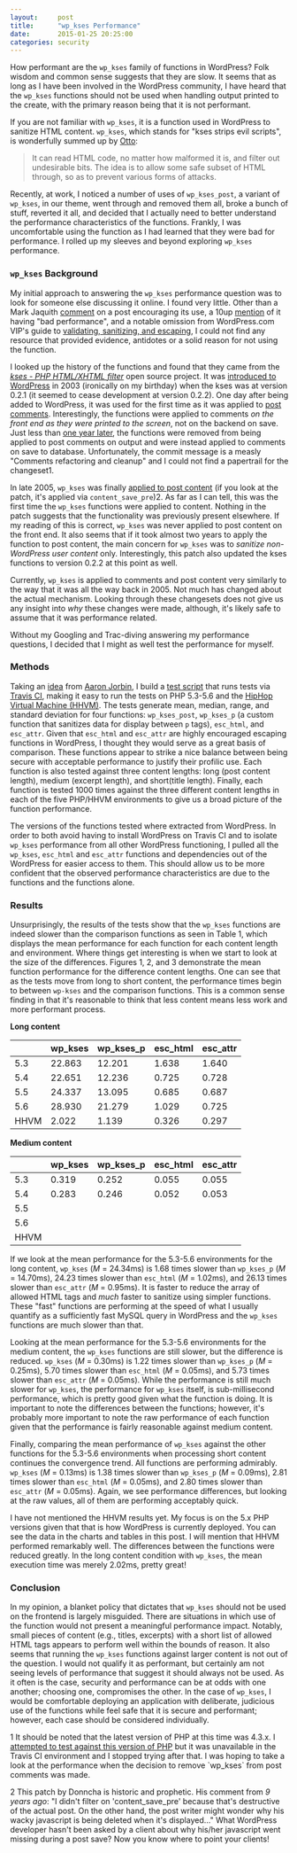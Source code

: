 ```yaml
---
layout:     post
title:      "wp_kses Performance"
date:       2015-01-25 20:25:00
categories: security
---
```


How performant are the `wp_kses` family of functions in WordPress? Folk wisdom and common sense suggests that they are slow. It seems that as long as I have been involved in the WordPress community, I have heard that the `wp_kses` functions should not be used when handling output printed to the create, with the primary reason being that it is not performant.

If you are not familiar with `wp_kses`, it is a function used in WordPress to sanitize HTML content. `wp_kses`, which stands for "kses strips evil scripts", is wonderfully summed up by [Otto](http://ottopress.com/page/13/):

> It can read HTML code, no matter how malformed it is, and filter out undesirable bits. The idea is to allow some safe subset of HTML through, so as to prevent various forms of attacks.

Recently, at work, I noticed a number of uses of `wp_kses_post`, a variant of `wp_kses`, in our theme, went through and removed them all, broke a bunch of stuff, reverted it all, and decided that I actually need to better understand the performance characteristics of the functions. Frankly, I was uncomfortable using the function as I had learned that they were bad for performance. I rolled up my sleeves and beyond exploring `wp_kses` performance.

### `wp_kses` Background

My initial approach to answering the `wp_kses` performance question was to look for someone else discussing it online. I found very little. Other than a Mark Jaquith [comment](http://mikejolley.com/2013/08/keeping-your-shit-secure-whilst-developing-for-wordpress/#comment-1001881940) on a post encouraging its use, a 10up [mention](https://github.com/10up/Engineering-Best-Practices/blob/c7d7df9fcae5aa5e42a3eebd91017a8b926d7879/_includes/markdown/PHP.md#escape-or-validate-output) of it having "bad performance", and a notable omission from WordPress.com VIP's guide to [validating, sanitizing, and escaping](http://vip.wordpress.com/documentation/validating-sanitizing-escaping/), I could not find any resource that provided evidence, antidotes or a solid reason for not using the function. 

I looked up the history of the functions and found that they came from the [*kses - PHP HTML/XHTML filter*](http://sourceforge.net/projects/kses/) open source project. It was [introduced to WordPress](https://core.trac.wordpress.org/changeset/649) in 2003 (ironically on my birthday) when the kses was at version 0.2.1 (it seemed to cease development at version 0.2.2). One day after being added to WordPress, it was used for the first time as it was applied to [post comments](https://core.trac.wordpress.org/changeset/650). Interestingly, the functions were applied to comments *on the front end as they were printed to the screen*, not on the backend on save. Just less than [one year later](https://core.trac.wordpress.org/changeset/1964), the functions were removed from being applied to post comments on output and were instead applied to comments on save to database. Unfortunately, the commit message is a measly "Comments refactoring and cleanup" and I could not find a papertrail for the changeset<span class="footnote-article-number">1</span>.

In late 2005, `wp_kses` was finally [applied to post content](https://core.trac.wordpress.org/ticket/1674) (if you look at the patch, it's applied via `content_save_pre`)<span class="footnote-article-number">2</span>. As far as I can tell, this was the first time the `wp_kses` functions were applied to content. Nothing in the patch suggests that the functionality was previously present elsewhere. If my reading of this is correct, `wp_kses` was never applied to post content on the front end. It also seems that if it took almost two years to apply the function to post content, the main concern for `wp_kses` was to *sanitize non-WordPress user content* only. Interestingly, this patch also updated the kses functions to version 0.2.2 at this point as well.

Currently, `wp_kses` is applied to comments and post content very similarly to the way that it was all the way back in 2005. Not much has changed about the actual mechanism. Looking through these changesets does not give us any insight into *why* these changes were made, although, it's likely safe to assume that it was performance related.

Without my Googling and Trac-diving answering my performance questions, I decided that I might as well test the performance for myself.

### Methods

Taking an [idea](https://github.com/aaronjorbin/php-memcache-performance) from [Aaron Jorbin](http://aaron.jorb.in/), I build a [test script](https://github.com/tollmanz/kses-cases/blob/master/tests.php) that runs tests via [Travis CI](https://github.com/tollmanz/kses-cases/blob/master/.travis.yml), making it easy to run the tests on PHP 5.3-5.6 and the [HipHop Virtual Machine (HHVM)](http://hhvm.com/). The tests generate mean, median, range, and standard deviation for four functions: `wp_kses_post`, `wp_kses_p` (a custom function that sanitizes data for display between `p` tags), `esc_html`, and `esc_attr`. Given that `esc_html` and `esc_attr` are highly encouraged escaping functions in WordPress, I thought they would serve as a great basis of comparison. These functions appear to strike a nice balance between being secure with acceptable performance to justify their profilic use. Each function is also tested against three content lengths: long (post content length), medium (excerpt length), and short(title length). Finally, each function is tested 1000 times against the three different content lengths in each of the five PHP/HHVM environments to give us a broad picture of the function performance.

The versions of the functions tested where extracted from WordPress. In order to both avoid having to install WordPress on Travis CI and to isolate `wp_kses` performance from all other WordPress functioning, I pulled all the `wp_kses`, `esc_html` and `esc_attr` functions and dependencies out of the WordPress for easier access to them. This should allow us to be more confident that the observed performance characteristics are due to the functions and the functions alone.

### Results

Unsurprisingly, the results of the tests show that the `wp_kses` functions are indeed slower than the comparison functions as seen in Table 1, which displays the mean performance for each function for each content length and environment. Where things get interesting is when we start to look at the size of the differences. Figures 1, 2, and 3 demonstrate the mean function performance for the difference content lengths. One can see that as the tests move from long to short content, the performance times begin to between `wp-kses` and the comparison functions. This is a common sense finding in that it's reasonable to think that less content means less work and more performant process.

**Long content**

|      | wp_kses | wp_kses_p | esc_html | esc_attr |
| ---- | ------- | --------- | -------- | -------- |
| 5.3  | 22.863  | 12.201    | 1.638    | 1.640    |
| 5.4  | 22.651  | 12.236    | 0.725    | 0.728    |
| 5.5  | 24.337  | 13.095    | 0.685    | 0.687    |
| 5.6  | 28.930  | 21.279    | 1.029    | 0.725    |
| HHVM | 2.022   | 1.139     | 0.326    | 0.297    |

**Medium content**

|      | wp_kses | wp_kses_p | esc_html | esc_attr |
| ---- | ------- | --------- | -------- | -------- |
| 5.3  | 0.319   | 0.252     | 0.055    | 0.055    |
| 5.4  | 0.283   | 0.246     | 0.052    | 0.053    |
| 5.5  |     |       |      |      |
| 5.6  |     |       |      |      |
| HHVM |     |       |      |      |

If we look at the mean performance for the 5.3-5.6 environments for the long content, `wp_kses` (*M* = 24.34ms) is 1.68 times slower than `wp_kses_p` (*M* = 14.70ms), 24.23 times slower than `esc_html` (*M* = 1.02ms), and 26.13 times slower than `esc_attr` (*M* = 0.95ms). It is faster to reduce the array of allowed HTML tags and *much* faster to sanitize using simpler functions. These "fast" functions are performing at the speed of what I usually quantify as a sufficiently fast MySQL query in WordPress and the `wp_kses` functions are much slower than that.

Looking at the mean performance for the 5.3-5.6 environments for the medium content, the `wp_kses` functions are still slower, but the difference is reduced. `wp_kses` (*M* = 0.30ms) is 1.22 times slower than `wp_kses_p` (*M* = 0.25ms), 5.70 times slower than `esc_html` (*M* = 0.05ms), and 5.73 times slower than `esc_attr` (*M* = 0.05ms). While the performance is still much slower for `wp_kses`, the performance for `wp_kses` itself, is sub-millisecond performance, which is pretty good given what the function is doing. It is important to note the differences between the functions; however, it's probably more important to note the raw performance of each function given that the performance is fairly reasonable against medium content.

Finally, comparing the mean performance of `wp_kses` against the other functions for the 5.3-5.6 environments when processing short content continues the convergence trend. All functions are performing admirably. `wp_kses` (*M* = 0.13ms) is 1.38 times slower than `wp_kses_p` (*M* = 0.09ms), 2.81 times slower than `esc_html` (*M* = 0.05ms), and 2.80 times slower than `esc_attr` (*M* = 0.05ms). Again, we see performance differences, but looking at the raw values, all of them are performing acceptably quick.

I have not mentioned the HHVM results yet. My focus is on the 5.x PHP versions given that that is how WordPress is currently deployed. You can see the data in the charts and tables in this post. I will mention that HHVM performed remarkably well. The differences between the functions were reduced greatly. In the long content condition with `wp_kses`, the mean execution time was merely 2.02ms, pretty great!

### Conclusion

In my opinion, a blanket policy that dictates that `wp_kses` should not be used on the frontend is largely misguided. There are situations in which use of the function would not present a meaningful performance impact. Notably, small pieces of content (e.g., titles, excerpts) with a short list of allowed HTML tags appears to perform well within the bounds of reason. It also seems that running the `wp_kses` functions against larger content is not out of the question. I would not qualify it as performant, but certainly am not seeing levels of performance that suggest it should always not be used. As it often is the case, security and performance can be at odds with one another; choosing one, compromises the other. In the case of `wp_kses`, I would be comfortable deploying an application with deliberate, judicious use of the functions while feel safe that it is secure and performant; however, each case should be considered individually.

<p class="footnote"><span class="footnote-footer-number">1</span> It should be noted that the latest version of PHP at this time was 4.3.x. I <a href="https://github.com/tollmanz/kses-cases/commit/e274440559b97fe70df59194cd81f1b72d5db96a">attempted to test against this version of PHP</a> but it was unavailable in the Travis CI environment and I stopped trying after that. I was hoping to take a look at the performance when the decision to remove `wp_kses` from post comments was made.</p>

<p class="footnote"><span class="footnote-footer-number">2</span> This patch by Donncha is historic and prophetic. His comment from <em>9 years ago</em>: "I didn't filter on 'content_save_pre' because that's destructive of the actual post. On the other hand, the post writer might wonder why his wacky javascript is being deleted when it's displayed..." What WordPress developer hasn't been asked by a client about why his/her javascript went missing during a post save? Now you know where to point your clients!</p>